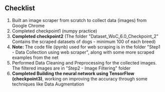 ## Checklist
1) Built an image scraper from scratch to collect data (images) from Google Chrome
2) Completed checkpoint1 (numpy practice)
3) **Completed checkpoint2** (The folder "Dataset_WoC_6.0_Checkpoint_2" Contains the scraped datasets of dogs - minimum 100 of each breed)
4) **Note:** The code file (ipynb) used for web scraping is in the folder "Step1 - Data Collection using web scraper", along with some more scraped examples from the net
5) Performed Data Cleaning and Preprocessing for the collected images. The filtered images are in "Step2 - Image Filtering" folder
6) **Completed Building the neural network using TensorFlow (checkpoint3)**, working on improving the accuracy through some techniques like Data Augmentation
